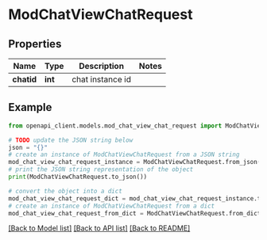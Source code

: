 # ModChatViewChatRequest


## Properties

Name | Type | Description | Notes
------------ | ------------- | ------------- | -------------
**chatid** | **int** | chat instance id | 

## Example

```python
from openapi_client.models.mod_chat_view_chat_request import ModChatViewChatRequest

# TODO update the JSON string below
json = "{}"
# create an instance of ModChatViewChatRequest from a JSON string
mod_chat_view_chat_request_instance = ModChatViewChatRequest.from_json(json)
# print the JSON string representation of the object
print(ModChatViewChatRequest.to_json())

# convert the object into a dict
mod_chat_view_chat_request_dict = mod_chat_view_chat_request_instance.to_dict()
# create an instance of ModChatViewChatRequest from a dict
mod_chat_view_chat_request_from_dict = ModChatViewChatRequest.from_dict(mod_chat_view_chat_request_dict)
```
[[Back to Model list]](../README.md#documentation-for-models) [[Back to API list]](../README.md#documentation-for-api-endpoints) [[Back to README]](../README.md)


